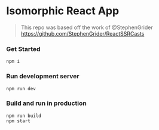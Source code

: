 # Isomorphic React App

> This repo was based off the work of @StephenGrider https://github.com/StephenGrider/ReactSSRCasts

### Get Started

```
npm i
```

### Run development server

```
npm run dev
```

### Build and run in production

```
npm run build
npm start
```
